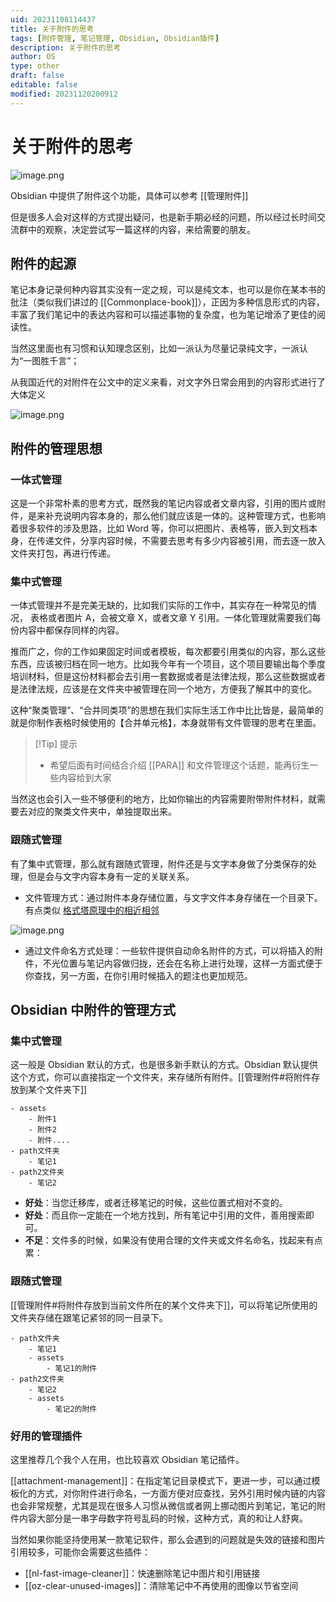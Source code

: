 ```yaml
---
uid: 20231108114437
title: 关于附件的思考
tags: [附件管理, 笔记管理, Obsidian, Obsidian插件]
description: 关于附件的思考
author: OS
type: other
draft: false
editable: false
modified: 20231120200912
---
```


# 关于附件的思考

![image.png](https://cdn.pkmer.cn/images/20231108125004.png!pkmer)

Obsidian 中提供了附件这个功能，具体可以参考 [[管理附件]]

但是很多人会对这样的方式提出疑问，也是新手期必经的问题，所以经过长时间交流群中的观察，决定尝试写一篇这样的内容，来给需要的朋友。

## 附件的起源

笔记本身记录何种内容其实没有一定之规，可以是纯文本，也可以是你在某本书的批注（类似我们讲过的 [[Commonplace-book]]），正因为多种信息形式的内容，丰富了我们笔记中的表达内容和可以描述事物的复杂度，也为笔记增添了更佳的阅读性。

当然这里面也有习惯和认知理念区别，比如一派认为尽量记录纯文字，一派认为“一图胜千言”；

从我国近代的对附件在公文中的定义来看，对文字外日常会用到的内容形式进行了大体定义

![image.png](https://cdn.pkmer.cn/images/20231108120308.png!pkmer)

## 附件的管理思想

### 一体式管理

这是一个非常朴素的思考方式，既然我的笔记内容或者文章内容，引用的图片或附件，是来补充说明内容本身的，那么他们就应该是一体的。这种管理方式，也影响着很多软件的涉及思路，比如 Word 等，你可以把图片、表格等，嵌入到文档本身，在传递文件，分享内容时候，不需要去思考有多少内容被引用，而去逐一放入文件夹打包，再进行传递。

### 集中式管理

一体式管理并不是完美无缺的，比如我们实际的工作中，其实存在一种常见的情况， 表格或者图片 A，会被文章 X，或者文章 Y 引用。一体化管理就需要我们每份内容中都保存同样的内容。

推而广之，你的工作如果固定时间或者模板，每次都要引用类似的内容，那么这些东西，应该被归档在同一地方。比如我今年有一个项目，这个项目要输出每个季度培训材料，但是这份材料都会去引用一套数据或者是法律法规，那么这些数据或者是法律法规，应该是在文件夹中被管理在同一个地方，方便我了解其中的变化。

这种“聚类管理”、“合并同类项”的思想在我们实际生活工作中比比皆是，最简单的就是你制作表格时候使用的【合并单元格】，本身就带有文件管理的思考在里面。

> [!Tip] 提示
> - 希望后面有时间结合介绍 [[PARA]] 和文件管理这个话题，能再衍生一些内容给到大家

当然这也会引入一些不够便利的地方，比如你输出的内容需要附带附件材料，就需要去对应的聚类文件夹中，单独提取出来。

### 跟随式管理

有了集中式管理，那么就有跟随式管理，附件还是与文字本身做了分类保存的处理，但是会与文字内容本身有一定的关联关系。

- 文件管理方式：通过附件本身存储位置，与文字文件本身存储在一个目录下。有点类似 [格式塔原理中的相近相邻](https://en.wikipedia.org/wiki/Gestalt_psychology)

![image.png](https://cdn.pkmer.cn/images/20231108123501.png!pkmer)

- 通过文件命名方式处理：一些软件提供自动命名附件的方式，可以将插入的附件，不光位置与笔记内容做归拢，还会在名称上进行处理，这样一方面式便于你查找，另一方面，在你引用时候插入的题注也更加规范。

## Obsidian 中附件的管理方式

### 集中式管理

这一般是 Obsidian 默认的方式，也是很多新手默认的方式。Obsidian 默认提供这个方式，你可以直接指定一个文件夹，来存储所有附件。[[管理附件#将附件存放到某个文件夹下]]

```
- assets
	- 附件1
	- 附件2
	- 附件....
- path文件夹
	- 笔记1
- path2文件夹
	- 笔记2
```

- **好处**：当您迁移库，或者迁移笔记的时候，这些位置式相对不变的。
- **好处**：而且你一定能在一个地方找到，所有笔记中引用的文件，善用搜索即可。
- **不足**：文件多的时候，如果没有使用合理的文件夹或文件名命名，找起来有点累：

### 跟随式管理

[[管理附件#将附件存放到当前文件所在的某个文件夹下]]，可以将笔记所使用的文件夹存储在跟笔记紧邻的同一目录下。

```
- path文件夹
	- 笔记1
	- assets
		- 笔记1的附件
- path2文件夹
	- 笔记2
	- assets
		- 笔记2的附件
```

### 好用的管理插件

这里推荐几个我个人在用，也比较喜欢 Obsidian 笔记插件。

[[attachment-management]]：在指定笔记目录模式下，更进一步，可以通过模板化的方式，对你附件进行命名，一方面方便对应查找，另外引用时候内链的内容也会非常规整，尤其是现在很多人习惯从微信或者网上挪动图片到笔记，笔记的附件内容大部分是一串字母数字符号乱码的时候，这种方式，真的和让人舒爽。

当然如果你能坚持使用某一款笔记软件，那么会遇到的问题就是失效的链接和图片引用较多，可能你会需要这些插件：

- [[nl-fast-image-cleaner]]：快速删除笔记中图片和引用链接
- [[oz-clear-unused-images]]：清除笔记中不再使用的图像以节省空间